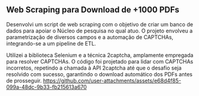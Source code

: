 ## Web Scraping para Download de +1000 PDFs

Desenvolvi um script de web scraping com o objetivo de criar um banco de dados para apoiar o Núcleo de pesquisa no qual atuo. O projeto envolveu a parametrização de diversos campos e a automação de CAPTCHAs, integrando-se a um pipeline de ETL.

Utilizei a biblioteca Selenium e a técnica 2captcha, amplamente empregada para resolver CAPTCHAs. O código foi projetado para lidar com CAPTCHAs incorretos, repetindo a chamada à API 2captcha até que o desafio seja resolvido com sucesso, garantindo o download automático dos PDFs antes de prosseguir.
https://github.com/user-attachments/assets/e68d4f85-099a-48dc-9b33-fb215613a670

